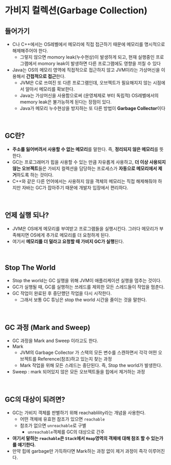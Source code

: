 # 가비지 컬렉션(Garbage Collection)

## 들어가기

- C나 C++에서는 OS레벨에서 메모리에 직접 접근하기 때문에 메모리를 명시적으로 해제해주어야 한다.
  - 그렇지 않으면 momory leak(누수현상)이 발생하게 되고, 현재 실행중인 프로그램에서 momory leak이 발생하면 다른 프로그램에도 영향을 끼칠 수 있다
- Java는 OS의 메모리 영역에 직접적으로 접근하지 않고 JVM이라는 가상머신을 이용해서 **간접적으로 접근**한다.
  - JVM은 C로 쓰여진 또 다른 프로그램인데, 오브젝트가 필요해지지 않는 시점에서 알아서 메모리를 확보한다.
  - Java는 가상머신을 사용함으로써 (운영체제로 부터 독립적) OS레벨에서의 memory leak은 불가능하게 된다는 장점이 있다.
  - Java가 메모리 누수현상을 방지하는 또 다른 방법이 **Garbage Collector**이다

</br >

## GC란?

- **주소를 잃어버려서 사용할 수 없는 메모리**를 말한다. 즉, **정리되지 않은 메모리**를 뜻한다.
- GC는 프로그래머가 힙을 사용할 수 있는 만큼 자유롭게 사용하고, **더 이상 사용되지 않는 오브젝트**들은 가비지 컬렉션을 담당하는 프로세스가 **자동으로 메모리에서 제거**하도록 하는 것이다.
- C++와 같은 다른 언어에서는 사용하지 않을 객체의 메모리는 직접 해제해줘야 하지만 자바는 GC가 잡아주기 때문에 개발자 입장에서 편리하다.

</br >

## 언제 실행 되나?

- JVM은 OS에게 메모리를 부여받고 프로그램들을 실행시킨다. 그러다 메모리가 부족해지면 OS에게 추가로 메모리를 더 요청하게 된다.
- 여기서 **메모리를 더 덜라고 요청할 때 가비지 GC가 실행**된다.

</br >

## Stop The World

- Stop the world는 GC 실행을 위해 JVM이 애플리케이션 실행을 멈추는 것이다.
- GC가 실행될 때, GC를 실행하는 쓰레드를 제외한 모든 스레드들이 작업을 멈춘다.
- GC 작업이 완료된 후 중단헀던 작업을 다시 시작한다.
  - 그래서 보통 GC 튜닝은 stop the world 시간을 줄이는 것을 말한다.

</br >

## GC 과정 (Mark and Sweep)

- GC 과정을 Mark and Sweep 이라고도 한다.
- Mark
  - JVM의 Garbage Collector 가 스택의 모든 변수를 스캔하면서 각각 어떤 오브젝트를 Reference(참조)하고 있는지 찾는 과정
  - Mark 작업을 위해 모든 스레드는 중단된다. 즉, Stop the world가 발생한다.
- Sweep : mark 되어있지 않은 모든 오브젝트들을 힙에서 제거하는 과정

</br >

## GC의 대상이 되려면?

- GC는 가비지 객체를 판별하기 위해 reachablility라는 개념을 사용한다.
  - 어떤 객체에 유효헌 참조가 있으면 `reachable`
  - 참조가 없으면 `unreachable`로 구별
    - `unreachable`객체를 GC의 대상으로 간주
- **여기서 말하는 `reachable`은 `Stack`에서 `Heap`영역의 객체에 대해 참조 할 수 있는가를 얘기한다.**
- 만약 힙에 garbage만 가득하다면 Mark하는 과정 없이 제거 과정이 즉각 이루어진다.

